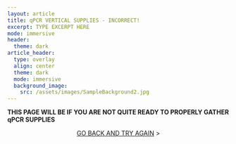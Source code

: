 ```yaml
---
layout: article
title: qPCR VERTICAL SUPPLIES - INCORRECT!
excerpt: TYPE EXCERPT HERE
mode: immersive
header:
  theme: dark
article_header:
  type: overlay
  align: center
  theme: dark
  mode: immersive
  background_image:
    src: /assets/images/SampleBackground2.jpg
---
```


**THIS PAGE WILL BE IF YOU ARE NOT QUITE READY TO PROPERLY GATHER qPCR SUPPLIES**


<p align="center">
<a class="button button--outline-primary button--pill" href="VerticalqPCRBackground">GO BACK AND TRY AGAIN</a> ></p>